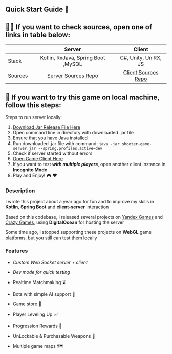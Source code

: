 
## Quick Start Guide 🚀

## 👩‍💻 If you want to check sources, open one of links in table below:
|         |                                  Server                                   |                                     Client                                      |
|:--------|:-------------------------------------------------------------------------:|:-------------------------------------------------------------------------------:|
| Stack   |                    Kotlin, RxJava, Spring Boot ,MySQL                     |                              C#, Unity, UniRX, JS                               |
| Sources | [Server Sources Repo](https://github.com/denisrebrof/shooter-game-server) | [Client Sources Repo](https://github.com/denisrebrof/shooter-game-webgl-client) |

## 🚀 If you want to try this game on local machine, follow this steps:

Steps to run server locally:

1. [Download Jar Release File Here](https://github.com/denisrebrof/shooter-game-server/releases/latest/shooter-game-server.jar)
2. Open command line in directory with downloaded .jar file
3. Ensure that you have Java installed
4. Run downloaded .jar file with command: `java -jar shooter-game-server.jar --spring.profiles.active=dev`
5. Check if server started without errors
6. [Open Game Client Here](https://denisrebrof.github.io/shooter-game-webgl-client-pages-build)
7. If you want to test **_with multiple players_**, open another client instance in **Incognito Mode**
8. Play and Enjoy! 🎮 ♥

### Description
I wrote this project about a year ago for fun and to improve my skills in **Kotlin**, **Spring Boot** and **client-server** interaction

Based on this codebase, I released several projects on [Yandex Games](https://yandex.ru/games/) and [Crazy Games](https://www.crazygames.com/), using **DigitalOcean** for hosting the server

Some time ago, I stopped supporting these projects on **WebGL** game platforms, but you still can test them locally

### Features
* _Custom Web Socket server + client_
* _Dev mode for quick testing_


* Realtime Matchmaking ⌛
* Bots with simple AI support 🤖
* Game store 🏪
* Player Leveling Up 📈
* Progression Rewards 🎁
* UnLockable & Purchasable Weapons 🔫
* Multiple game maps 🗺

